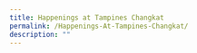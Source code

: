 ```yaml
---
title: Happenings at Tampines Changkat
permalink: /Happenings-At-Tampines-Changkat/
description: ""
---
```



